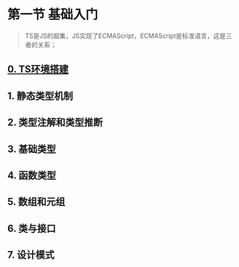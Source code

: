 # 第一节 基础入门
> TS是JS的超集，JS实现了ECMAScript，ECMAScript是标准语言，这是三者的关系；

## [0. TS环境搭建](/lesson1/1-0.md)

## 1. 静态类型机制

## 2. 类型注解和类型推断

## 3. 基础类型

## 4. 函数类型

## 5. 数组和元组

## 6. 类与接口

## 7. 设计模式
